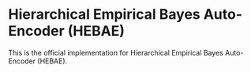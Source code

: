 # Hierarchical Empirical Bayes Auto-Encoder (HEBAE)
This is the official implementation for Hierarchical Empirical Bayes Auto-Encoder (HEBAE).
